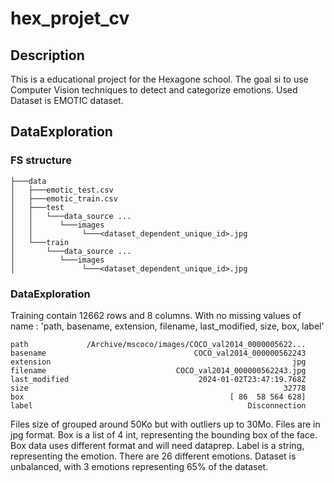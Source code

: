 # hex_projet_cv

## Description
This is a educational project for the Hexagone school.
The goal si to use Computer Vision techniques to detect and categorize emotions.
Used Dataset is EMOTIC dataset.

## DataExploration
### FS structure
``` 
├───data
│   ├───emotic_test.csv
│   ├───emotic_train.csv
│   ├───test
│   │   └───data_source ...
│   │      └───images
│   │           └───<dataset_dependent_unique_id>.jpg
│   └───train
│       └───data_source ...
│          └───images
│               └───<dataset_dependent_unique_id>.jpg
```

### DataExploration
Training contain 12662 rows and 8 columns. With no missing values
of name : 'path, basename, extension, filename, last_modified, size, box, label'
```
path             /Archive/mscoco/images/COCO_val2014_0000005622...
basename                                 COCO_val2014_000000562243
extension                                                      jpg
filename                             COCO_val2014_000000562243.jpg
last_modified                             2024-01-02T23:47:19.768Z
size                                                         32778
box                                              [ 86  58 564 628]
label                                                Disconnection
```
Files size of grouped around 50Ko but with outliers up to 30Mo.
Files are in jpg format.
Box is a list of 4 int, representing the bounding box of the face.
Box data uses different format and will need dataprep.
Label is a string, representing the emotion.
There are 26 different emotions.
Dataset is unbalanced, with 3 emotions representing 65% of the dataset.